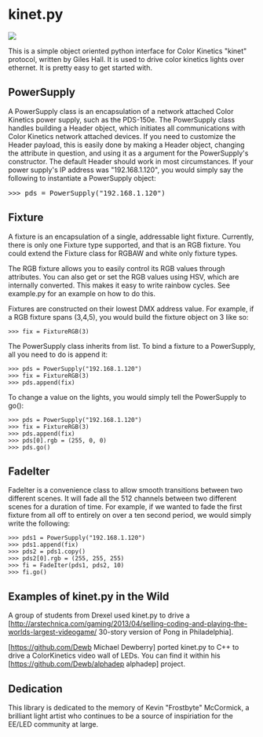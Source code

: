 # kinet.py

<img src="http://i.imgur.com/StIq4To.jpg" />

This is a simple object oriented python interface for Color Kinetics "kinet"
protocol, written by Giles Hall.  It is used to drive color kinetics lights
over ethernet.  It is pretty easy to get started with.

## PowerSupply

A PowerSupply class is an encapsulation of a network attached Color Kinetics
power supply, such as the PDS-150e.  The PowerSupply class handles building a
Header object, which initiates all communications with Color Kinetics network
attached devices.  If you need to customize the Header payload, this is easily
done by making a Header object, changing the attribute in question, and using
it as a argument for the PowerSupply's constructor.  The default Header should
work in most circumstances.  If your power supply's IP address was
"192.168.1.120", you would simply say the following to instantiate a
PowerSupply object: 

<pre>
>>> pds = PowerSupply("192.168.1.120")
</pre>

## Fixture

A fixture is an encapsulation of a single, addressable light fixture.
Currently, there is only one Fixture type supported, and that is an RGB
fixture.  You could extend the Fixture class for RGBAW and white only fixture
types. 

The RGB fixture allows you to easily control its RGB values through attributes.
You can also get or set the RGB values using HSV, which are internally
converted.  This makes it easy to write rainbow cycles.  See example.py for an
example on how to do this.

Fixtures are constructed on their lowest DMX address value.  For example, if a
RGB fixture spans (3,4,5), you would build the fixture object on 3 like so: 

```
>>> fix = FixtureRGB(3)
```

The PowerSupply class inherits from list.  To bind a fixture to a PowerSupply,
all you need to do is append it:

```
>>> pds = PowerSupply("192.168.1.120")
>>> fix = FixtureRGB(3)
>>> pds.append(fix)
```

To change a value on the lights, you would simply tell the PowerSupply to go():

```
>>> pds = PowerSupply("192.168.1.120")
>>> fix = FixtureRGB(3)
>>> pds.append(fix)
>>> pds[0].rgb = (255, 0, 0)
>>> pds.go()
```

## FadeIter

FadeIter is a convenience class to allow smooth transitions between two
different scenes.  It will fade all the 512 channels between two different
scenes for a duration of time.  For example, if we wanted to fade the first
fixture from all off to entirely on over a ten second period, we would simply
write the following:

```
>>> pds1 = PowerSupply("192.168.1.120")
>>> pds1.append(fix)
>>> pds2 = pds1.copy()
>>> pds2[0].rgb = (255, 255, 255)
>>> fi = FadeIter(pds1, pds2, 10)
>>> fi.go()
```

## Examples of kinet.py in the Wild

A group of students from Drexel used kinet.py to drive a
[http://arstechnica.com/gaming/2013/04/selling-coding-and-playing-the-worlds-largest-videogame/ 30-story version of Pong in Philadelphia].

[https://github.com/Dewb Michael Dewberry] ported kinet.py to
C++ to drive a ColorKinetics video wall of LEDs.  You can find it within his
[https://github.com/Dewb/alphadep alphadep] project.

## Dedication

This library is dedicated to the memory of Kevin "Frostbyte" McCormick, a
brilliant light artist who continues to be a source of inspiriation for the
EE/LED community at large.
